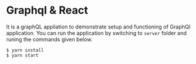 # Graphql & React
It is a graphQL appliation to demonstrate setup and functioning of GraphQl application. You can run the application by switching to ` server ` folder and runing the commands given below.
```
$ yarn install
$ yarn start
```
